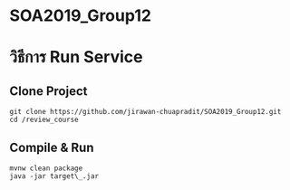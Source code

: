 # SOA2019_Group12

# วิธีการ Run Service
## Clone Project 
```
git clone https://github.com/jirawan-chuapradit/SOA2019_Group12.git
cd /review_course
```
## Compile & Run
```
mvnw clean package
java -jar target\_.jar
```
